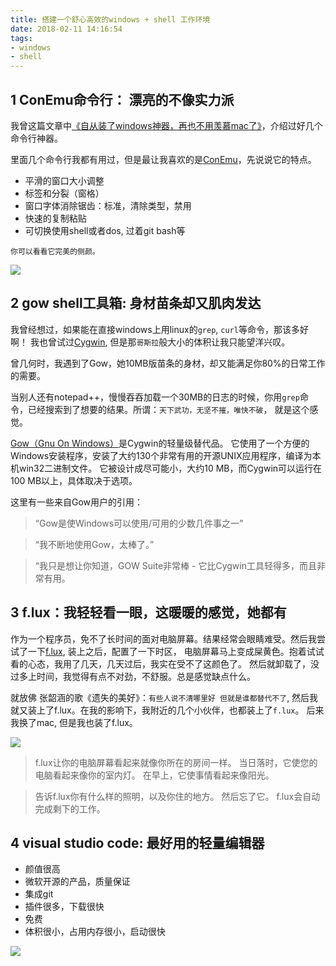 ```yaml
---
title: 搭建一个舒心高效的windows + shell 工作环境
date: 2018-02-11 14:16:54
tags:
- windows
- shell
---
```


## 1 ConEmu命令行： 漂亮的不像实力派
我曾这篇文章中[《自从装了windows神器，再也不用羡慕mac了》](https://wdd.js.org/windows-powerful-tools.html)，介绍过好几个命令行神器。

里面几个命令行我都有用过，但是最让我喜欢的是[ConEmu](https://github.com/Maximus5/ConEmu)，先说说它的特点。

- 平滑的窗口大小调整
- 标签和分裂（窗格）
- 窗口字体消除锯齿：标准，清除类型，禁用
- 快速的复制粘贴
- 可切换使用shell或者dos, 过着git bash等

`你可以看看它完美的侧颜。`

![](https://github.com/Maximus5/ConEmu/wiki/ConEmuSplits.png)


## 2 gow shell工具箱: 身材苗条却又肌肉发达
我曾经想过，如果能在直接windows上用linux的`grep`,  `curl`等命令，那该多好啊！
我也曾试过[Cygwin](https://zh.wikipedia.org/zh-cn/Cygwin), 但是那`哥斯拉`般大小的体积让我只能望洋兴叹。

曾几何时，我遇到了Gow，她10MB版苗条的身材，却又能满足你80%的日常工作的需要。

当别人还有notepad++，慢慢吞吞加载一个30MB的日志的时候，你用`grep`命令，已经搜索到了想要的结果。所谓：`天下武功，无坚不摧，唯快不破`， 就是这个感觉。

[Gow（Gnu On Windows）](https://github.com/bmatzelle/gow)是Cygwin的轻量级替代品。 它使用了一个方便的Windows安装程序，安装了大约130个非常有用的开源UNIX应用程序，编译为本机win32二进制文件。 它被设计成尽可能小，大约10 MB，而Cygwin可以运行在100 MB以上，具体取决于选项。

这里有一些来自Gow用户的引用：

> “Gow是使Windows可以使用/可用的少数几件事之一”

> “我不断地使用Gow，太棒了。”

> “我只是想让你知道，GOW Suite非常棒 - 它比Cygwin工具轻得多，而且非常有用。

## 3 f.lux：我轻轻看一眼，这暖暖的感觉，她都有

作为一个程序员，免不了长时间的面对电脑屏幕。结果经常会眼睛难受。然后我尝试了一下[f.lux](https://justgetflux.com/),  装上之后，配置了一下时区， 电脑屏幕马上变成屎黄色。抱着试试看的心态，我用了几天，几天过后，我实在受不了这颜色了。 然后就卸载了，没过多上时间，我觉得有点不对劲，不舒服。总是感觉缺点什么。 

就放佛 张韶涵的歌《遗失的美好》：`有些人说不清哪里好 但就是谁都替代不了`,  然后我就又装上了f.lux。在我的影响下，我附近的几个小伙伴，也都装上了`f.lux`。 后来我换了mac, 但是我也装了f.lux。

![](https://justgetflux.com/images/flux-windows.jpg)

> f.lux让你的电脑屏幕看起来就像你所在的房间一样。 当日落时，它使您的电脑看起来像你的室内灯。 在早上，它使事情看起来像阳光。

> 告诉f.lux你有什么样的照明，以及你住的地方。 然后忘了它。 f.lux会自动完成剩下的工作。

## 4 visual studio code: 最好用的轻量编辑器
- 颜值很高
- 微软开源的产品，质量保证
- 集成git
- 插件很多，下载很快
- 免费
- 体积很小，占用内存很小，启动很快

![](/images/20180201172157_gz0qsT_Jietu20180201-172150.jpeg)

